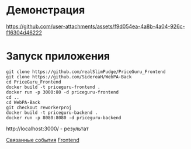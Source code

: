 # Демонстрация

https://github.com/user-attachments/assets/f9d054ea-4a8b-4a04-926c-f16304d46222
# Запуск приложения
```
git clone https://github.com/realSlimPudge/PriceGuru_Frontend
git clone https://github.com/SidereaH/WebPA-Back
cd PriceGuru_Frontend
docker build -t priceguru-frontend .
docker run -p 3000:80 -d priceguru-frontend 
cd ..
cd WebPA-Back
git checkout reworkerproj
docker build -t priceguru-backend .
docker run -p 8080:8080 -d priceguru-backend 
```
http://localhost:3000/ - результат

[Связанные события](https://github.com/SidereaH/Portfolio/tree/main/Autumn%20Hackathon%20(DSTU)%2026-27.10.2024)
[Frontend](https://github.com/realSlimPudge/PriceGuru_Frontend)
